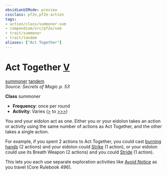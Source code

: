 ```yaml
---
obsidianUIMode: preview
cssclass: pf2e,pf2e-action
tags:
- action/class/summoner-som
- compendium/src/pf2e/som
- trait/summoner
- trait/tandem
aliases: ["Act Together"]
---
```

# Act Together [V](/rules/core-rulebook/chapter-9-playing-the-game.md#Actions "Varies")
[summoner](/rules/traits/summoner-som.md)  [tandem](/rules/traits/tandem-som.md)  
*Source: Secrets of Magic p. 53*  

**Class** summoner
- **Frequency**: once per round
- **Activity**: Varies ([>](/rules/core-rulebook/chapter-9-playing-the-game.md#Actions "Single Action") to [>>>](/rules/core-rulebook/chapter-9-playing-the-game.md#Actions "Three-Action"))

You and your eidolon act as one. Either you or your eidolon takes an action or activity using the same number of actions as Act Together, and the other takes a single action.

For example, if you spent 2 actions to Act Together, you could cast [burning hands](/compendium/spells/burning-hands.md) (2 actions) and your eidolon could [Strike](/rules/actions/strike.md) (1 action), or your eidolon could use its Breath Weapon (2 actions) and you could [Stride](/rules/actions/stride.md) (1 action).

This lets you each use separate exploration activities like [Avoid Notice](/rules/actions/avoid-notice.md) as you travel (Core Rulebook 496).